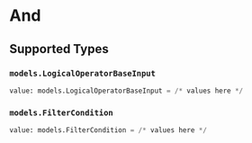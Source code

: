 # And


## Supported Types

### `models.LogicalOperatorBaseInput`

```python
value: models.LogicalOperatorBaseInput = /* values here */
```

### `models.FilterCondition`

```python
value: models.FilterCondition = /* values here */
```

